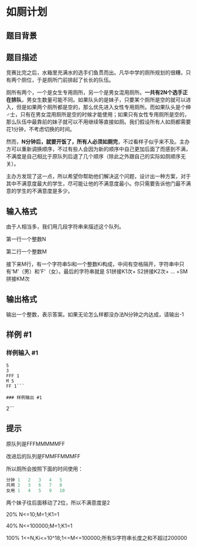 # 如厕计划

## 题目背景



## 题目描述

竞赛比完之后，水箱里充满水的选手们鱼贯而出。凡华中学的厕所规划的很糟，只有两个厕位，于是厕所门前排起了长长的队伍。


厕所有两个，一个是女生专用厕所，另一个是男女混用厕所。**一共有2N个选手正在排队**，男女生数量可能不同。如果队头的是妹子，只要某个厕所是空的就可以进入，但是如果两个厕所都是空的，那么优先进入女性专用厕所。而如果队头是个绅♂士，只有在男女混用厕所是空的时候才能使用；如果只有女性专用厕所是空的，那么队伍中最靠前的妹子就可以不用继续等直接如厕。我们假设所有人如厕都需要花1分钟，不考虑切换的时间。


然而，**N分钟后，就要开饭了，所有人必须如厕完**，不过看样子似乎来不及。主办方可以重新调换顺序，不过有些人会因为新的顺序中自己更加后面了而感到不满，不满度是自己相比于原队列后退了几个顺序（除此之外跟自己的实际如厕顺序无关）。


主办方发现了这一点，所以希望你帮助他们解决这个问题，设计出一种方案，对于其中不满意度最大的学生，尽可能让他的不满意度最小。你只需要告诉他门最不满意的学生的不满意度是多少。


## 输入格式

由于人相当多，我们用几段字符串来描述这个队列。

第一行一个整数N

第二行一个整数M

接下来M行，有一个字符串Si和一个整数Ki构成，中间有空格隔开，字符串中只有'M'（男）和'F'（女）。最后的字符串就是 S1拼接K1次+ S2拼接K2次+ ... +SM拼接KM次


## 输出格式

输出一个整数，表示答案。如果无论怎么样都没办法N分钟之内达成，请输出-1


## 样例 #1

### 样例输入 #1
```
5
3
FFF 1
M 5
FF 1```

### 样例输出 #1

```
2```

## 提示

原队列是FFFMMMMMFF

改进后的队列是FMMFFMMMFF

所以厕所会按照下面的时间使用：

```cpp
分钟 1   2   3   4   5
共用 2   3   6   7   8
女用 1   4   5   9   10
```
两个妹子往后面移动了2位，所以不满意度是2

20% N<=10;M=1;K1=1

40% N<=100000;M=1;K1=1

100% 1<=N,Ki<=10^18;1<=M<=100000;所有Si字符串长度之和不超过200000

